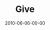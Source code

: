 ---
layout: message
category: message
series: "Lavish"
title: "Give"
date: 2010-06-06-00-00
message_id: 623
program: "http://s3.amazonaws.com/crossroads-media/documents/06_05-06_10Program.pdf"
audio: "http://s3.amazonaws.com/crossroads-media/message/audio/Lavish05.mp3"
audio-duration: "28:59"
description: "Brian Tome talks about what it looks like to give grace."
video: "http://s3.amazonaws.com/crossroads-media/message/video/Lavish05.mp4"
video-duration: "28:59"
video-image: "http://s3.amazonaws.com/crossroads-media/images/Lavish05_Still.jpg"
explicit: false
---